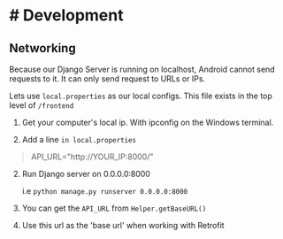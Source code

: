 # # Development

## Networking

Because our Django Server is running on localhost, Android cannot send requests to it. It can only send request to URLs or IPs.

Lets use `local.properties` as our local configs. This file exists in the top level of `/frontend`

1. Get your computer's local ip. With ipconfig on the Windows terminal.

2. Add a line `in local.properties`

> API_URL="http://YOUR_IP:8000/"

2. Run Django server on 0.0.0.0:8000

   i.e `python manage.py runserver 0.0.0.0:8000`

3. You can get the `API_URL` from `Helper.getBaseURL()`

4. Use this url as the 'base url' when working with Retrofit